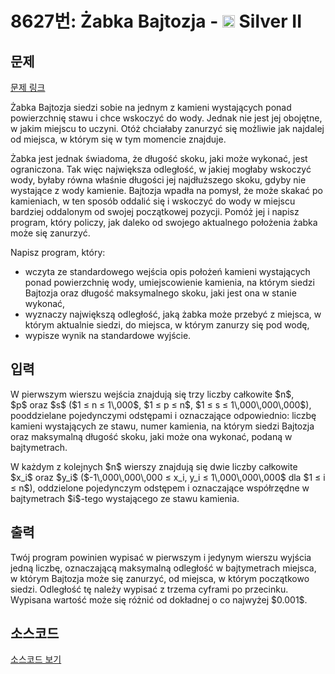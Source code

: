 # 8627번: Żabka Bajtozja - <img src="https://static.solved.ac/tier_small/9.svg" style="height:20px" /> Silver II

<!-- performance -->

<!-- 문제 제출 후 깃허브에 푸시를 했을 때 제출한 코드의 성능이 입력될 공간입니다.-->

<!-- end -->

## 문제

[문제 링크](https://boj.kr/8627)


<p>Żabka Bajtozja siedzi sobie na jednym z kamieni wystających ponad powierzchnię stawu i chce wskoczyć do wody. Jednak nie jest jej obojętne, w jakim miejscu to uczyni. Otóż chciałaby zanurzyć się możliwie jak najdalej od miejsca, w którym się w tym momencie znajduje.</p>

<p>Żabka jest jednak świadoma, że długość skoku, jaki może wykonać, jest ograniczona. Tak więc największa odległość, w jakiej mogłaby wskoczyć wody, byłaby równa właśnie długości jej najdłuższego skoku, gdyby nie wystające z wody kamienie. Bajtozja wpadła na pomysł, że może skakać po kamieniach, w ten sposób oddalić się i wskoczyć do wody w miejscu bardziej oddalonym od swojej początkowej pozycji. Pomóż jej i napisz program, który policzy, jak daleko od swojego aktualnego położenia żabka może się zanurzyć.</p>

<p>Napisz program, który:</p>

<ul>
<li>wczyta ze standardowego wejścia opis położeń kamieni wystających ponad powierzchnię wody, umiejscowienie kamienia, na którym siedzi Bajtozja oraz długość maksymalnego skoku, jaki jest ona w stanie wykonać,</li>
<li>wyznaczy największą odległość, jaką żabka może przebyć z miejsca, w którym aktualnie siedzi, do miejsca, w którym zanurzy się pod wodę,</li>
<li>wypisze wynik na standardowe wyjście.</li>
</ul>



## 입력


<p>W pierwszym wierszu wejścia znajdują się trzy liczby całkowite $n$, $p$&nbsp;oraz $s$&nbsp;($1 ≤ n ≤ 1\,000$, $1 ≤ p ≤ n$, $1 ≤ s ≤ 1\,000\,000\,000$), pooddzielane pojedynczymi odstępami i oznaczające odpowiednio: liczbę kamieni wystających ze stawu, numer kamienia, na którym siedzi Bajtozja oraz maksymalną długość skoku, jaki może ona wykonać, podaną w bajtymetrach.</p>

<p>W każdym z kolejnych $n$&nbsp;wierszy znajdują się dwie liczby całkowite $x_i$&nbsp;oraz $y_i$&nbsp;($-1\,000\,000\,000 ≤ x_i, y_i ≤ 1\,000\,000\,000$&nbsp;dla $1 ≤ i ≤ n$), oddzielone pojedynczym odstępem i oznaczające współrzędne w bajtymetrach $i$-tego wystającego ze stawu kamienia.</p>



## 출력


<p>Twój program powinien wypisać w pierwszym i jedynym wierszu wyjścia jedną liczbę, oznaczającą maksymalną odległość w bajtymetrach miejsca, w którym Bajtozja może się zanurzyć, od miejsca, w którym początkowo siedzi. Odległość tę należy wypisać z trzema cyframi po przecinku. Wypisana wartość może się różnić od dokładnej o co najwyżej $0.001$.</p>



## 소스코드

[소스코드 보기](Żabka%20Bajtozja.cpp)